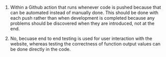 1) Within a Github action that runs whenever code is pushed because that can be automated instead of manually done. This should be done with each push rather than when development is completed because any problems should be discovered when they are introduced, not at the end.

2) No, becuase end to end testing is used for user interaction with the website, whereas testing the correctness of function output values can be done directly in the code.






